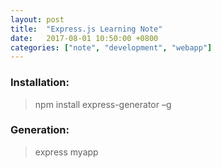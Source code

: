 ```yaml
---
layout: post
title:  "Express.js Learning Note"
date:   2017-08-01 10:50:00 +0800
categories: ["note", "development", "webapp"]
---
```

### Installation:
> npm install express-generator –g

### Generation:
> express myapp
